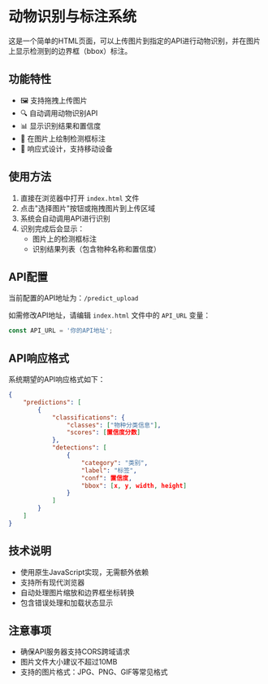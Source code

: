 # 动物识别与标注系统

这是一个简单的HTML页面，可以上传图片到指定的API进行动物识别，并在图片上显示检测到的边界框（bbox）标注。

## 功能特性

- 🖼️ 支持拖拽上传图片
- 🔍 自动调用动物识别API
- 📊 显示识别结果和置信度
- 🎯 在图片上绘制检测框标注
- 📱 响应式设计，支持移动设备

## 使用方法

1. 直接在浏览器中打开 `index.html` 文件
2. 点击"选择图片"按钮或拖拽图片到上传区域
3. 系统会自动调用API进行识别
4. 识别完成后会显示：
   - 图片上的检测框标注
   - 识别结果列表（包含物种名称和置信度）

## API配置

当前配置的API地址为：`/predict_upload`

如需修改API地址，请编辑 `index.html` 文件中的 `API_URL` 变量：

```javascript
const API_URL = '你的API地址';
```

## API响应格式

系统期望的API响应格式如下：

```json
{
    "predictions": [
        {
            "classifications": {
                "classes": ["物种分类信息"],
                "scores": [置信度分数]
            },
            "detections": [
                {
                    "category": "类别",
                    "label": "标签",
                    "conf": 置信度,
                    "bbox": [x, y, width, height]
                }
            ]
        }
    ]
}
```

## 技术说明

- 使用原生JavaScript实现，无需额外依赖
- 支持所有现代浏览器
- 自动处理图片缩放和边界框坐标转换
- 包含错误处理和加载状态显示

## 注意事项

- 确保API服务器支持CORS跨域请求
- 图片文件大小建议不超过10MB
- 支持的图片格式：JPG、PNG、GIF等常见格式
